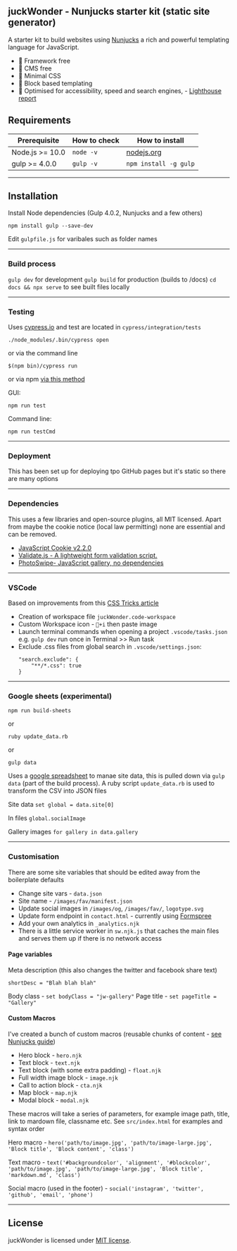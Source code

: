 ## juckWonder - Nunjucks starter kit (static site generator)

A starter kit to build websites using [Nunjucks](https://mozilla.github.io/nunjucks/) a rich and powerful templating language for JavaScript.

- 🐛 Framework free
- 🐙 CMS free
- 🐝 Minimal CSS
- 🐬 Block based templating
- 🌈 Optimised for accessibility, speed and search engines, - [Lighthouse report](https://www.webpagetest.org/result/200122_KZ_b953489017e6ddb85c2d5d56a9d1fbda/)

## Requirements

| Prerequisite    | How to check | How to install                   |
| --------------- | ------------ | -------------------------------- |
| Node.js >= 10.0 | `node -v`    | [nodejs.org](http://nodejs.org/) |
| gulp >= 4.0.0   | `gulp -v`    | `npm install -g gulp`            |

---

## Installation

Install Node dependencies (Gulp 4.0.2, Nunjucks and a few others)

`npm install gulp --save-dev`

Edit `gulpfile.js` for varibales such as folder names

---

### Build process

`gulp dev` for development
`gulp build` for production (builds to /docs)
`cd docs && npx serve` to see built files locally

---

### Testing

Uses [cypress.io](https://www.cypress.io/) and test are located in `cypress/integration/tests`

`./node_modules/.bin/cypress open`

or via the command line

`$(npm bin)/cypress run`

or via npm [via this method](https://www.26brains.com/2019/02/the-holy-grail-cypress-io-browser-sync-automatically-rerun-tests/)

GUI:

`npm run test`

Command line:

`npm run testCmd`

---

### Deployment

This has been set up for deploying tpo GitHub pages but it's static so there are many options

---

### Dependencies

This uses a few libraries and open-source plugins, all MIT licensed. Apart from maybe the cookie notice (local law permitting) none are essential and can be removed.

- [JavaScript Cookie v2.2.0](https://github.com/js-cookie/js-cookie)
- [Validate.js - A lightweight form validation script.](https://github.com/cferdinandi/validate)
- [PhotoSwipe- JavaScript gallery, no dependencies](https://github.com/dimsemenov/photoswipe)

---

### VSCode

Based on improvements from this [CSS Tricks article](https://css-tricks.com/some-little-improvements-to-my-vs-code-workflow-workspaces-icons-tasks/)

- Creation of workspace file `juckWonder.code-workspace`
- Custom Workspace icon - `+i` then paste image
- Launch terminal commands when opening a project `.vscode/tasks.json` e.g. `gulp dev` run once in Terminal >> Run task
- Exclude .css files from global search in `.vscode/settings.json`:
  ```
  "search.exclude": {
      "**/*.css": true
  }
  ```

---

### Google sheets (experimental)

`npm run build-sheets`

or

`ruby update_data.rb`

or

`gulp data`

Uses a [google spreadsheet](https://docs.google.com/spreadsheets/d/1oB3KRCP_zk2AyaQf92VaCdWmkjO9r1qbZyn0ZmD-Hm8/edit#gid=0) to manae site data, this is pulled down via `gulp data` (part of the build process). A ruby script `update_data.rb` is used to transform the CSV into JSON files

Site data
`set global = data.site[0]`

In files
`global.socialImage`

Gallery images
`for gallery in data.gallery`

---

### Customisation

There are some site variables that should be edited away from the boilerplate defaults

- Change site vars - `data.json`
- Site name - `/images/fav/manifest.json`
- Update social images in `/images/og`, `/images/fav/`, `logotype.svg`
- Update form endpoint in `contact.html` - currently using [Formspree](https://formspree.io/)
- Add your own analytics in `_analytics.njk`
- There is a little service worker in `sw.njk.js` that caches the main files and serves them up if there is no network access

#### Page variables

Meta description (this also changes the twitter and facebook share text)

```
shortDesc = "Blah blah blah"
```

Body class - `set bodyClass = "jw-gallery"`
Page title - `set pageTitle = "Gallery"`

#### Custom Macros

I've created a bunch of custom macros (reusable chunks of content - [see Nunjucks guide](https://mozilla.github.io/nunjucks/templating.html#macro))

- Hero block - `hero.njk`
- Text block - `text.njk`
- Text block (with some extra padding) - `float.njk`
- Full width image block - `image.njk`
- Call to action block - `cta.njk`
- Map block - `map.njk`
- Modal block - `modal.njk`

These macros will take a series of parameters, for example image path, title, link to mardown file, classname etc. See `src/index.html` for examples and syntax order

Hero macro - `hero('path/to/image.jpg', 'path/to/image-large.jpg', 'Block title', 'Block content', 'class')`

Text macro - `text('#backgroundcolor', 'alignment', '#blockcolor', 'path/to/image.jpg', 'path/to/image-large.jpg', 'Block title', 'markdown.md', 'class')`

Social macro (used in the footer) - `social('instagram', 'twitter', 'github', 'email', 'phone')`

---

## License

juckWonder is licensed under [MIT license](https://github.com/dogwonder/juckWonder/blob/master/LICENSE).
